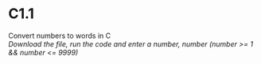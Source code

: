 # C1.1
Convert numbers to words in C </br>
<i> Download the file, run the code and enter a number, number (number >= 1 && number <= 9999) </i>
